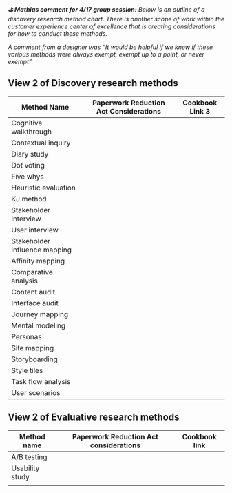 ***⛳️  Mathias comment for 4/17 group session:*** *Below is an outline of a discovery research method chart. There is another scope of work within the customer experience center of excellence that is creating considerations for how to conduct these methods.*

*A comment from a designer was “It would be helpful if we knew if these various methods were always exempt, exempt up to a point, or never exempt”*

## View 2 of Discovery research methods
| Method Name | Paperwork Reduction Act Considerations | Cookbook Link 3 |
| --- | --- | --- |
| Cognitive walkthrough |  |  |
| Contextual inquiry |  |  |
| Diary study |  |  |
| Dot voting |  |  |
| Five whys |  |  |
| Heuristic evaluation |  |  |
| KJ method |  |  |
| Stakeholder interview |  |  |
| User interview |  |  |
| Stakeholder influence mapping |  |  |
| Affinity mapping |  |  |
| Comparative analysis |  |  |
| Content audit  |  |  |
| Interface audit |  |  |
| Journey mapping |  |  |
| Mental modeling |  |  |
| Personas |  |  |
| Site mapping |  |  |
| Storyboarding |  |  |
| Style tiles |  |  |
| Task flow analysis |  |  |
| User scenarios |  |  |


## View 2 of Evaluative research methods
| Method name | Paperwork Reduction Act considerations | Cookbook link |
| --- | --- | --- |
| A/B testing |  |  |
| Usability study |  |  |
|  |  |  |


